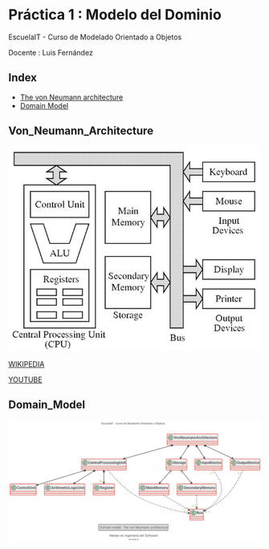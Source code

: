 # Práctica 1 : Modelo del Dominio
EscuelaIT - Curso de Modelado Orientado a Objetos

Docente : Luis Fernández

## Index

* [The von Neumann architecture](#Von_Neumann_Architecture)
* [Domain Model](#Domain_Model)


## Von_Neumann_Architecture
![The von Neumann architecture](../assets/img/Von-Neumann-Architecture1.jpg)

[WIKIPEDIA](https://es.wikipedia.org/wiki/Arquitectura_de_Von_Neumann)

[YOUTUBE](https://www.youtube.com/watch?v=8gc_-CxjguQ)


## Domain_Model
![DomainModel](./von-Neumann-architecture_main.svg)